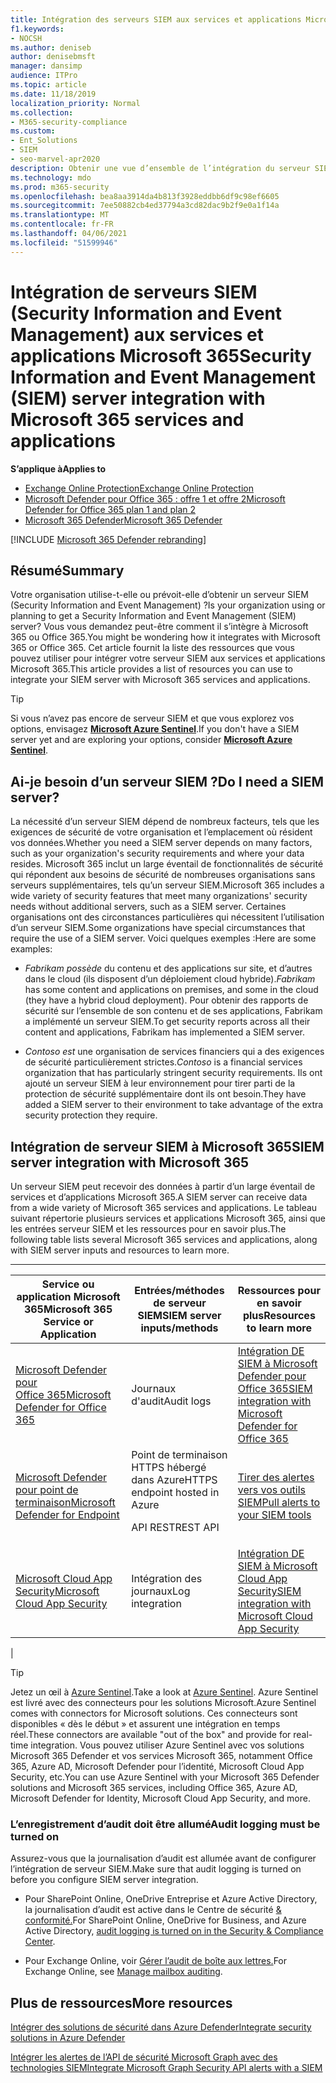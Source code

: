 ```yaml
---
title: Intégration des serveurs SIEM aux services et applications Microsoft 365
f1.keywords:
- NOCSH
ms.author: deniseb
author: denisebmsft
manager: dansimp
audience: ITPro
ms.topic: article
ms.date: 11/18/2019
localization_priority: Normal
ms.collection:
- M365-security-compliance
ms.custom:
- Ent_Solutions
- SIEM
- seo-marvel-apr2020
description: Obtenir une vue d’ensemble de l’intégration du serveur SIEM (Security Information and Event Management) à vos applications et services cloud Microsoft 365
ms.technology: mdo
ms.prod: m365-security
ms.openlocfilehash: bea8aa3914da4b813f3928eddbb6df9c98ef6605
ms.sourcegitcommit: 7ee50882cb4ed37794a3cd82dac9b2f9e0a1f14a
ms.translationtype: MT
ms.contentlocale: fr-FR
ms.lasthandoff: 04/06/2021
ms.locfileid: "51599946"
---
```

# <a name="security-information-and-event-management-siem-server-integration-with-microsoft-365-services-and-applications"></a><span data-ttu-id="6c212-103">Intégration de serveurs SIEM (Security Information and Event Management) aux services et applications Microsoft 365</span><span class="sxs-lookup"><span data-stu-id="6c212-103">Security Information and Event Management (SIEM) server integration with Microsoft 365 services and applications</span></span>

<span data-ttu-id="6c212-104">**S’applique à**</span><span class="sxs-lookup"><span data-stu-id="6c212-104">**Applies to**</span></span>
- [<span data-ttu-id="6c212-105">Exchange Online Protection</span><span class="sxs-lookup"><span data-stu-id="6c212-105">Exchange Online Protection</span></span>](exchange-online-protection-overview.md)
- [<span data-ttu-id="6c212-106">Microsoft Defender pour Office 365 : offre 1 et offre 2</span><span class="sxs-lookup"><span data-stu-id="6c212-106">Microsoft Defender for Office 365 plan 1 and plan 2</span></span>](defender-for-office-365.md)
- [<span data-ttu-id="6c212-107">Microsoft 365 Defender</span><span class="sxs-lookup"><span data-stu-id="6c212-107">Microsoft 365 Defender</span></span>](../defender/microsoft-365-defender.md)

[!INCLUDE [Microsoft 365 Defender rebranding](../includes/microsoft-defender-for-office.md)]

## <a name="summary"></a><span data-ttu-id="6c212-108">Résumé</span><span class="sxs-lookup"><span data-stu-id="6c212-108">Summary</span></span>

<span data-ttu-id="6c212-109">Votre organisation utilise-t-elle ou prévoit-elle d’obtenir un serveur SIEM (Security Information and Event Management) ?</span><span class="sxs-lookup"><span data-stu-id="6c212-109">Is your organization using or planning to get a Security Information and Event Management (SIEM) server?</span></span> <span data-ttu-id="6c212-110">Vous vous demandez peut-être comment il s’intègre à Microsoft 365 ou Office 365.</span><span class="sxs-lookup"><span data-stu-id="6c212-110">You might be wondering how it integrates with Microsoft 365 or Office 365.</span></span> <span data-ttu-id="6c212-111">Cet article fournit la liste des ressources que vous pouvez utiliser pour intégrer votre serveur SIEM aux services et applications Microsoft 365.</span><span class="sxs-lookup"><span data-stu-id="6c212-111">This article provides a list of resources you can use to integrate your SIEM server with Microsoft 365 services and applications.</span></span>

> [!TIP]
> <span data-ttu-id="6c212-112">Si vous n’avez pas encore de serveur SIEM et que vous explorez vos options, envisagez **[Microsoft Azure Sentinel](/azure/sentinel/overview)**.</span><span class="sxs-lookup"><span data-stu-id="6c212-112">If you don't have a SIEM server yet and are exploring your options, consider **[Microsoft Azure Sentinel](/azure/sentinel/overview)**.</span></span>

## <a name="do-i-need-a-siem-server"></a><span data-ttu-id="6c212-113">Ai-je besoin d’un serveur SIEM ?</span><span class="sxs-lookup"><span data-stu-id="6c212-113">Do I need a SIEM server?</span></span>

<span data-ttu-id="6c212-114">La nécessité d’un serveur SIEM dépend de nombreux facteurs, tels que les exigences de sécurité de votre organisation et l’emplacement où résident vos données.</span><span class="sxs-lookup"><span data-stu-id="6c212-114">Whether you need a SIEM server depends on many factors, such as your organization's security requirements and where your data resides.</span></span> <span data-ttu-id="6c212-115">Microsoft 365 inclut un large éventail de fonctionnalités de sécurité qui répondent aux besoins de sécurité de nombreuses organisations sans serveurs supplémentaires, tels qu’un serveur SIEM.</span><span class="sxs-lookup"><span data-stu-id="6c212-115">Microsoft 365 includes a wide variety of security features that meet many organizations' security needs without additional servers, such as a SIEM server.</span></span> <span data-ttu-id="6c212-116">Certaines organisations ont des circonstances particulières qui nécessitent l’utilisation d’un serveur SIEM.</span><span class="sxs-lookup"><span data-stu-id="6c212-116">Some organizations have special circumstances that require the use of a SIEM server.</span></span> <span data-ttu-id="6c212-117">Voici quelques exemples :</span><span class="sxs-lookup"><span data-stu-id="6c212-117">Here are some examples:</span></span>

- <span data-ttu-id="6c212-118">*Fabrikam possède* du contenu et des applications sur site, et d’autres dans le cloud (ils disposent d’un déploiement cloud hybride).</span><span class="sxs-lookup"><span data-stu-id="6c212-118">*Fabrikam* has some content and applications on premises, and some in the cloud (they have a hybrid cloud deployment).</span></span> <span data-ttu-id="6c212-119">Pour obtenir des rapports de sécurité sur l’ensemble de son contenu et de ses applications, Fabrikam a implémenté un serveur SIEM.</span><span class="sxs-lookup"><span data-stu-id="6c212-119">To get security reports across all their content and applications, Fabrikam has implemented a SIEM server.</span></span>

- <span data-ttu-id="6c212-120">*Contoso est* une organisation de services financiers qui a des exigences de sécurité particulièrement strictes.</span><span class="sxs-lookup"><span data-stu-id="6c212-120">*Contoso* is a financial services organization that has particularly stringent security requirements.</span></span> <span data-ttu-id="6c212-121">Ils ont ajouté un serveur SIEM à leur environnement pour tirer parti de la protection de sécurité supplémentaire dont ils ont besoin.</span><span class="sxs-lookup"><span data-stu-id="6c212-121">They have added a SIEM server to their environment to take advantage of the extra security protection they require.</span></span>

## <a name="siem-server-integration-with-microsoft-365"></a><span data-ttu-id="6c212-122">Intégration de serveur SIEM à Microsoft 365</span><span class="sxs-lookup"><span data-stu-id="6c212-122">SIEM server integration with Microsoft 365</span></span>

<span data-ttu-id="6c212-123">Un serveur SIEM peut recevoir des données à partir d’un large éventail de services et d’applications Microsoft 365.</span><span class="sxs-lookup"><span data-stu-id="6c212-123">A SIEM server can receive data from a wide variety of Microsoft 365 services and applications.</span></span> <span data-ttu-id="6c212-124">Le tableau suivant répertorie plusieurs services et applications Microsoft 365, ainsi que les entrées serveur SIEM et les ressources pour en savoir plus.</span><span class="sxs-lookup"><span data-stu-id="6c212-124">The following table lists several Microsoft 365 services and applications, along with SIEM server inputs and resources to learn more.</span></span>

****

|<span data-ttu-id="6c212-125">Service ou application Microsoft 365</span><span class="sxs-lookup"><span data-stu-id="6c212-125">Microsoft 365 Service or Application</span></span>|<span data-ttu-id="6c212-126">Entrées/méthodes de serveur SIEM</span><span class="sxs-lookup"><span data-stu-id="6c212-126">SIEM server inputs/methods</span></span>|<span data-ttu-id="6c212-127">Ressources pour en savoir plus</span><span class="sxs-lookup"><span data-stu-id="6c212-127">Resources to learn more</span></span>|
|---|---|---|
|[<span data-ttu-id="6c212-128">Microsoft Defender pour Office 365</span><span class="sxs-lookup"><span data-stu-id="6c212-128">Microsoft Defender for Office 365</span></span>](defender-for-office-365.md)|<span data-ttu-id="6c212-129">Journaux d'audit</span><span class="sxs-lookup"><span data-stu-id="6c212-129">Audit logs</span></span>|[<span data-ttu-id="6c212-130">Intégration DE SIEM à Microsoft Defender pour Office 365</span><span class="sxs-lookup"><span data-stu-id="6c212-130">SIEM integration with Microsoft Defender for Office 365</span></span>](siem-integration-with-office-365-ti.md)|
|[<span data-ttu-id="6c212-131">Microsoft Defender pour point de terminaison</span><span class="sxs-lookup"><span data-stu-id="6c212-131">Microsoft Defender for Endpoint</span></span>](/windows/security/threat-protection/)|<span data-ttu-id="6c212-132">Point de terminaison HTTPS hébergé dans Azure</span><span class="sxs-lookup"><span data-stu-id="6c212-132">HTTPS endpoint hosted in Azure</span></span> <p> <span data-ttu-id="6c212-133">API REST</span><span class="sxs-lookup"><span data-stu-id="6c212-133">REST API</span></span>|[<span data-ttu-id="6c212-134">Tirer des alertes vers vos outils SIEM</span><span class="sxs-lookup"><span data-stu-id="6c212-134">Pull alerts to your SIEM tools</span></span>](../defender-endpoint/configure-siem.md)|
|[<span data-ttu-id="6c212-135">Microsoft Cloud App Security</span><span class="sxs-lookup"><span data-stu-id="6c212-135">Microsoft Cloud App Security</span></span>](/cloud-app-security/what-is-cloud-app-security)|<span data-ttu-id="6c212-136">Intégration des journaux</span><span class="sxs-lookup"><span data-stu-id="6c212-136">Log integration</span></span>|[<span data-ttu-id="6c212-137">Intégration DE SIEM à Microsoft Cloud App Security</span><span class="sxs-lookup"><span data-stu-id="6c212-137">SIEM integration with Microsoft Cloud App Security</span></span>](/cloud-app-security/siem)|
|

> [!TIP]
> <span data-ttu-id="6c212-138">Jetez un œil à [Azure Sentinel](/azure/sentinel/overview).</span><span class="sxs-lookup"><span data-stu-id="6c212-138">Take a look at [Azure Sentinel](/azure/sentinel/overview).</span></span> <span data-ttu-id="6c212-139">Azure Sentinel est livré avec des connecteurs pour les solutions Microsoft.</span><span class="sxs-lookup"><span data-stu-id="6c212-139">Azure Sentinel comes with connectors for Microsoft solutions.</span></span> <span data-ttu-id="6c212-140">Ces connecteurs sont disponibles « dès le début » et assurent une intégration en temps réel.</span><span class="sxs-lookup"><span data-stu-id="6c212-140">These connectors are available "out of the box" and provide for real-time integration.</span></span> <span data-ttu-id="6c212-141">Vous pouvez utiliser Azure Sentinel avec vos solutions Microsoft 365 Defender et vos services Microsoft 365, notamment Office 365, Azure AD, Microsoft Defender pour l’identité, Microsoft Cloud App Security, etc.</span><span class="sxs-lookup"><span data-stu-id="6c212-141">You can use Azure Sentinel with your Microsoft 365 Defender solutions and Microsoft 365 services, including Office 365, Azure AD, Microsoft Defender for Identity, Microsoft Cloud App Security, and more.</span></span>

### <a name="audit-logging-must-be-turned-on"></a><span data-ttu-id="6c212-142">L’enregistrement d’audit doit être allumé</span><span class="sxs-lookup"><span data-stu-id="6c212-142">Audit logging must be turned on</span></span>

<span data-ttu-id="6c212-143">Assurez-vous que la journalisation d’audit est allumée avant de configurer l’intégration de serveur SIEM.</span><span class="sxs-lookup"><span data-stu-id="6c212-143">Make sure that audit logging is turned on before you configure SIEM server integration.</span></span>

- <span data-ttu-id="6c212-144">Pour SharePoint Online, OneDrive Entreprise et Azure Active Directory, la journalisation d’audit est active dans le Centre de sécurité [& conformité.](../../compliance/turn-audit-log-search-on-or-off.md)</span><span class="sxs-lookup"><span data-stu-id="6c212-144">For SharePoint Online, OneDrive for Business, and Azure Active Directory, [audit logging is turned on in the Security & Compliance Center](../../compliance/turn-audit-log-search-on-or-off.md).</span></span>

- <span data-ttu-id="6c212-145">Pour Exchange Online, voir [Gérer l’audit de boîte aux lettres.](../../compliance/enable-mailbox-auditing.md)</span><span class="sxs-lookup"><span data-stu-id="6c212-145">For Exchange Online, see [Manage mailbox auditing](../../compliance/enable-mailbox-auditing.md).</span></span>

## <a name="more-resources"></a><span data-ttu-id="6c212-146">Plus de ressources</span><span class="sxs-lookup"><span data-stu-id="6c212-146">More resources</span></span>

[<span data-ttu-id="6c212-147">Intégrer des solutions de sécurité dans Azure Defender</span><span class="sxs-lookup"><span data-stu-id="6c212-147">Integrate security solutions in Azure Defender</span></span>](/azure/security-center/security-center-partner-integration#exporting-data-to-a-siem)

[<span data-ttu-id="6c212-148">Intégrer les alertes de l’API de sécurité Microsoft Graph avec des technologies SIEM</span><span class="sxs-lookup"><span data-stu-id="6c212-148">Integrate Microsoft Graph Security API alerts with a SIEM</span></span>](/graph/security-integration)